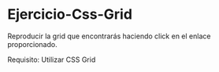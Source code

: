 # Ejercicio-Css-Grid

Reproducir la grid que encontrarás haciendo click en el enlace proporcionado.

Requisito: Utilizar CSS Grid
